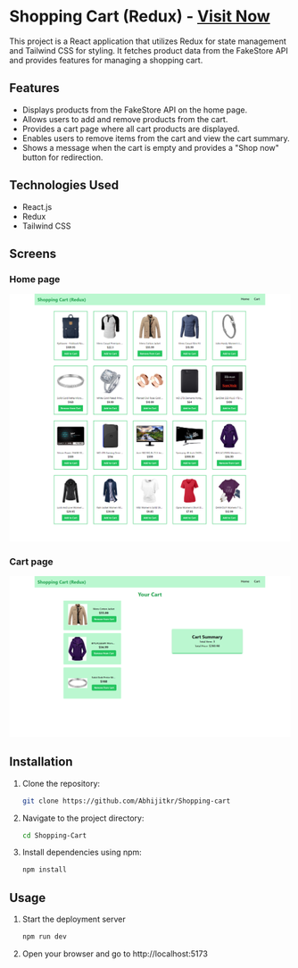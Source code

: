 # Shopping Cart (Redux) - [Visit Now](https://rtk-shopping-cart.netlify.app/)

This project is a React application that utilizes Redux for state management and Tailwind CSS for styling. It fetches product data from the FakeStore API and provides features for managing a shopping cart.

## Features

- Displays products from the FakeStore API on the home page.
- Allows users to add and remove products from the cart.
- Provides a cart page where all cart products are displayed.
- Enables users to remove items from the cart and view the cart summary.
- Shows a message when the cart is empty and provides a "Shop now" button for redirection.

## Technologies Used

- React.js
- Redux
- Tailwind CSS

## Screens

### Home page

![Homepage](Screens/home.png)

### Cart page

![Cartpage](Screens/cart.png)

## Installation

1. Clone the repository:

   ```bash
   git clone https://github.com/Abhijitkr/Shopping-cart
   ```

2. Navigate to the project directory:

   ```bash
   cd Shopping-Cart
   ```

3. Install dependencies using npm:

   ```bash
   npm install
   ```

## Usage

1. Start the deployment server

   ```bash
   npm run dev
   ```

2. Open your browser and go to http://localhost:5173

